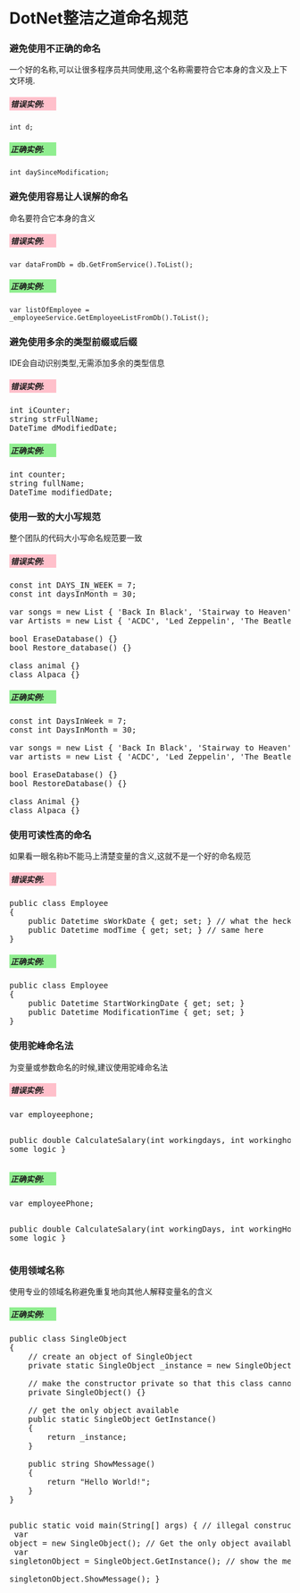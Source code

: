 <h1>DotNet整洁之道命名规范</h1>
<h3>避免使用不正确的命名</h3>
<p>一个好的名称,可以让很多程序员共同使用,这个名称需要符合它本身的含义及上下文环境.</p>
<h5 style="background:pink; width:80px;padding:2px;">错误实例:</h5>
<code>int d;</code>
<h5 style="background:lightgreen; width:80px;padding:2px;">正确实例:</h5>
<code>int daySinceModification;</code>

<h3>避免使用容易让人误解的命名</h3>
<p>命名要符合它本身的含义</p>
<h5 style="background:pink; width:80px;padding:2px;">错误实例:</h5>
<code>var dataFromDb = db.GetFromService().ToList();</code>
<h5 style="background:lightgreen; width:80px;padding:2px;">正确实例:</h5>
<code>var listOfEmployee = _employeeService.GetEmployeeListFromDb().ToList();</code>

<h3>避免使用多余的类型前缀或后缀</h3>
<p>IDE会自动识别类型,无需添加多余的类型信息</p>
<h5 style="background:pink; width:80px;padding:2px;">错误实例:</h5>
<pre>
int iCounter;
string strFullName;
DateTime dModifiedDate;
</pre>
<h5 style="background:lightgreen; width:80px;padding:2px;">正确实例:</h5>
<pre>
int counter;
string fullName;
DateTime modifiedDate;
</pre>

<h3>使用一致的大小写规范</h3>
<p>整个团队的代码大小写命名规范要一致</p>
<h5 style="background:pink; width:80px;padding:2px;">错误实例:</h5>
<pre>
const int DAYS_IN_WEEK = 7;
const int daysInMonth = 30;<br>
var songs = new List<string> { 'Back In Black', 'Stairway to Heaven', 'Hey Jude' };
var Artists = new List<string> { 'ACDC', 'Led Zeppelin', 'The Beatles' };<br>
bool EraseDatabase() {}
bool Restore_database() {}<br>
class animal {}
class Alpaca {}
</pre>

<h5 style="background:lightgreen; width:80px;padding:2px;">正确实例:</h5>
<pre>
const int DaysInWeek = 7;
const int DaysInMonth = 30;<br>
var songs = new List<string> { 'Back In Black', 'Stairway to Heaven', 'Hey Jude' };
var artists = new List<string> { 'ACDC', 'Led Zeppelin', 'The Beatles' };<br>
bool EraseDatabase() {}
bool RestoreDatabase() {}<br>
class Animal {}
class Alpaca {}
</pre>

<h3>使用可读性高的命名</h3>
<p>如果看一眼名称b不能马上清楚变量的含义,这就不是一个好的命名规范</p>
<h5 style="background:pink; width:80px;padding:2px;">错误实例:</h5>
<pre>
public class Employee
{
    public Datetime sWorkDate { get; set; } // what the heck is this
    public Datetime modTime { get; set; } // same here
}
</pre>
<h5 style="background:lightgreen; width:80px;padding:2px;">正确实例:</h5>
<pre>
public class Employee
{
    public Datetime StartWorkingDate { get; set; }
    public Datetime ModificationTime { get; set; }
}
</pre>

<h3>使用驼峰命名法</h3>
<p>为变量或参数命名的时候,建议使用驼峰命名法</p>
<h5 style="background:pink; width:80px;padding:2px;">错误实例:</h5>
<pre>
var employeephone;

public double CalculateSalary(int workingdays, int workinghours)
{
    // some logic
}
</pre>
<h5 style="background:lightgreen; width:80px;padding:2px;">正确实例:</h5>
<pre>
var employeePhone;

public double CalculateSalary(int workingDays, int workingHours)
{
    // some logic
}
</pre>

<h3>使用领域名称</h3>
<p>使用专业的领域名称避免重复地向其他人解释变量名的含义</p>
<h5 style="background:lightgreen; width:80px;padding:2px;">正确实例:</h5>
<pre>
public class SingleObject
{
    // create an object of SingleObject
    private static SingleObject _instance = new SingleObject();<br>
    // make the constructor private so that this class cannot be instantiated
    private SingleObject() {}<br>
    // get the only object available
    public static SingleObject GetInstance()
    {
        return _instance;
    }<br>
    public string ShowMessage()
    {
        return "Hello World!";
    }
}

public static void main(String[] args)
{
    // illegal construct<br>
    var object = new SingleObject();
    // Get the only object available<br>
    var singletonObject = SingleObject.GetInstance();
    // show the message<br>
    singletonObject.ShowMessage();
}
</pre>
